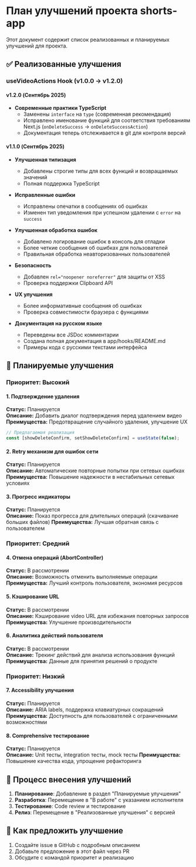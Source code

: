 # План улучшений проекта shorts-app

Этот документ содержит список реализованных и планируемых улучшений для проекта.

## ✅ Реализованные улучшения

### useVideoActions Hook (v1.0.0 → v1.2.0)

#### v1.2.0 (Сентябрь 2025)
- **Современные практики TypeScript**
  - Заменены `interface` на `type` (современная рекомендация)
  - Исправлено именование функций для соответствия требованиям Next.js (`onDeleteSuccess` → `onDeleteSuccessAction`)
  - Документация теперь отслеживается в git для контроля версий

#### v1.1.0 (Сентябрь 2025)
- **Улучшенная типизация**
  - Добавлены строгие типы для всех функций и возвращаемых значений
  - Полная поддержка TypeScript

- **Исправленные ошибки**
  - Исправлены опечатки в сообщениях об ошибках
  - Изменен тип уведомления при успешном удалении с `error` на `success`

- **Улучшенная обработка ошибок**
  - Добавлено логирование ошибок в консоль для отладки
  - Более четкие сообщения об ошибках для пользователей
  - Правильная обработка неавторизованных пользователей

- **Безопасность**
  - Добавлен `rel="noopener noreferrer"` для защиты от XSS
  - Проверка поддержки Clipboard API

- **UX улучшения**
  - Более информативные сообщения об ошибках
  - Проверка совместимости браузера с функциями

- **Документация на русском языке**
  - Переведены все JSDoc комментарии
  - Создана полная документация в app/hooks/README.md
  - Примеры кода с русскими текстами интерфейса

## 🚀 Планируемые улучшения

### Приоритет: Высокий

#### 1. Подтверждение удаления
**Статус:** Планируется  
**Описание:** Добавить диалог подтверждения перед удалением видео
**Преимущества:** Предотвращение случайного удаления, улучшение UX

```typescript
// Предлагаемая реализация
const [showDeleteConfirm, setShowDeleteConfirm] = useState(false);
```

#### 2. Retry механизм для ошибок сети
**Статус:** Планируется  
**Описание:** Автоматические повторные попытки при сетевых ошибках
**Преимущества:** Повышение надежности в нестабильных сетевых условиях

#### 3. Прогресс индикаторы
**Статус:** Планируется  
**Описание:** Показ прогресса для длительных операций (скачивание больших файлов)
**Преимущества:** Лучшая обратная связь с пользователем

### Приоритет: Средний

#### 4. Отмена операций (AbortController)
**Статус:** В рассмотрении  
**Описание:** Возможность отменить выполняемые операции
**Преимущества:** Лучший контроль пользователя, экономия ресурсов

#### 5. Кэширование URL
**Статус:** В рассмотрении  
**Описание:** Кэширование video URL для избежания повторных запросов
**Преимущества:** Улучшение производительности

#### 6. Аналитика действий пользователя
**Статус:** В рассмотрении  
**Описание:** Трекинг действий для анализа использования функций
**Преимущества:** Данные для принятия решений о продукте

### Приоритет: Низкий

#### 7. Accessibility улучшения
**Статус:** Планируется  
**Описание:** ARIA labels, поддержка клавиатурных сокращений
**Преимущества:** Доступность для пользователей с ограниченными возможностями

#### 8. Comprehensive тестирование
**Статус:** Планируется  
**Описание:** Unit тесты, integration тесты, mock тесты
**Преимущества:** Повышение качества кода, упрощение рефакторинга

## 📝 Процесс внесения улучшений

1. **Планирование**: Добавление в раздел "Планируемые улучшения"
2. **Разработка**: Перемещение в "В работе" с указанием исполнителя
3. **Тестирование**: Code review и тестирование
4. **Релиз**: Перемещение в "Реализованные улучшения" с версией

## 🤝 Как предложить улучшение

1. Создайте issue в GitHub с подробным описанием
2. Добавьте предложение в этот файл через PR
3. Обсудите с командой приоритет и реализацию